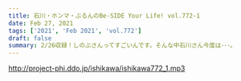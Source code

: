```yaml
---
title: 石川・ホンマ・ぶるんのBe-SIDE Your Life! vol.772-1
date: Feb 27, 2021
tags: ['2021', 'Feb 2021', 'vol.772']
draft: false
summary: 2/26収録！しのぶさんってすごいんです。そんな中石川さん今度は･･･。
---
```


http://project-phi.ddo.jp/ishikawa/ishikawa772_1.mp3
